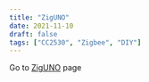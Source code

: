 ```yaml
---
title: "ZigUNO"
date: 2021-11-10
draft: false
tags: ["CC2530", "Zigbee", "DIY"]
---
```


Go to [ZigUNO](https://xyzroe.cc/ZigUNO/) page